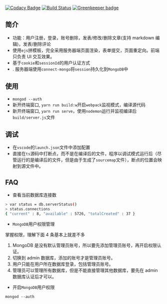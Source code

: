 [![Codacy Badge][codacy_badge]][codacy_link] [![Build Status][travis_badge]][travis_link] [![Greenkeeper badge][greenkeeper_badge]][greenkeeper_link]

## 简介

- 功能：用户注册，登录，账号删除，发表/修改/删除文章(支持 markdown 编辑)，发表/删除评论
- 使用`ejs`拼模板，完全采用服务器端页面渲染，表单提交，页面重定向。前端只负责 UI 交互效果。
- 基于`cookie`和`sessionId`的用户认证方式
- . 服务器端使用`connect-mongo`将`session`持久化到`MongoDB`中

## 使用

- `mongod --auth`
- 新开终端窗口, `yarn run build:w`开启`webpack`监视模式，编译源代码
- 新开终端窗口, `yarn run serve`，使用`nodemon`运行并监视编译后`build/server.js`文件

## 调试

- 在`vscode`的`launch.json`文件中添加配置
- 直接在`ts`源码中打断点，而不是在编译后的文件，程序以调试模式运行后（尽管运行的是编译后的文件，但是由于生成了`sourcemap`文件），断点的位置会映射到源文件中。

## FAQ

- 查看当前数据库连接数

```bash
> var status = db.serverStatus()
> status.connections
{ "current" : 8, "available" : 5726, "totalCreated" : 37 }
```

- `MongoDB`用户权限管理

掌握权限，理解下面 4 条基本上就差不多

1. MongoDB 是没有默认管理员账号，所以要先添加管理员账号，再开启权限认证。
2. 切换到 admin 数据库，添加的账号才是管理员账号。
3. 用户只能在用户所在数据库登录，包括管理员账号。
4. 管理员可以管理所有数据库，但是不能直接管理其他数据库，要先在 admin 数据库认证后才可以。

- 开启`MongoDB`用户权限

`mongod --auth`

[codacy_badge]: https://api.codacy.com/project/badge/Grade/2e838f8d8e0e45018d5139dc9e569503
[codacy_link]: https://www.codacy.com/app/novaline.dulin/typescript-mongoose-express-starter?utm_source=github.com&utm_medium=referral&utm_content=mrdulin/typescript-mongoose-express-starter&utm_campaign=Badge_Grade
[travis_badge]: https://travis-ci.org/mrdulin/typescript-mongoose-express-starter.svg
[travis_link]: https://travis-ci.org/mrdulin/typescript-mongoose-express-starter
[greenkeeper_badge]: https://badges.greenkeeper.io/mrdulin/typescript-mongoose-express-starter.svg
[greenkeeper_link]: https://greenkeeper.io/
